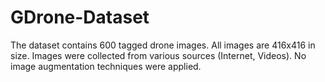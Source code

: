 # GDrone-Dataset
The dataset contains 600 tagged drone images. All images are 416x416 in size. Images were collected from various sources (Internet, Videos).
No image augmentation techniques were applied.
